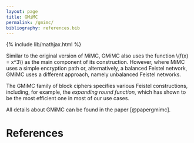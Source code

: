```yaml
---
layout: page
title: GMiMC
permalink: /gmimc/
bibliography: references.bib
---
```


{% include lib/mathjax.html %}

Similar to the original version of MiMC, GMiMC also uses the function \\(f(x) = x^3\\) as the main component of its construction. However, where MiMC uses a simple encryption path or, alternatively, a balanced Feistel network, GMiMC uses a different approach, namely unbalanced Feistel networks.

The GMiMC family of block ciphers specifies various Feistel constructions, including, for example, the _expanding round function_, which has shown to be the most efficient one in most of our use cases.

All details about GMiMC can be found in the paper [@papergmimc].



# References
